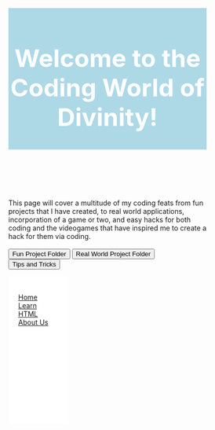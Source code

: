 
<html>
 <body>
  <header> 
    <h1> Welcome to the Coding World of Divinity!</h1> 
  </header>
  <p> This page will cover a multitude of my coding feats from fun projects that I have created, to real world applications, incorporation of a game or two, and easy hacks for both coding and the videogames that have inspired me to create a hack for them via coding.
  <br><br>
  <button> Fun Project Folder </button> <button> Real World Project Folder </button> <button> Tips and Tricks </button>
  </p>
<nav>
  <ul>
        <li><a href="#">Home</a></li>
        <li><a href="#">Learn HTML</a></li>
        <li><a href="#">About Us</a></li>
      </ul>
    </nav>
</body>
</html>
<style>
  * {
    box-sizing: border-box;
  }
  header {
    background-color: lightblue;
    text-align: center;
    padding: 2px;
    font-size: 25px;
    color: white;
  }
  nav {
    float: left;
    width: 30%;
    height: 300px;
    background: #fff;
    padding: 20px;
  }
  nav ul {
    list-style-type: none;
    padding: 0;
  }
</style>
